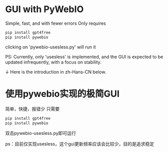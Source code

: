 # GUI with PyWebIO
Simple, fast, and with fewer errors
Only requires
```bash
pip install gpt4free
pip install pywebio
```
clicking on 'pywebio-usesless.py' will run it

PS: Currently, only 'usesless' is implemented, and the GUI is expected to be updated infrequently, with a focus on stability.

↓ Here is the introduction in zh-Hans-CN below.

# 使用pywebio实现的极简GUI
简单，快捷，报错少
只需要
```bash
pip install gpt4free
pip install pywebio
```

双击pywebio-usesless.py即可运行

ps：目前仅实现usesless，这个gui更新频率应该会比较少，目的是追求稳定
